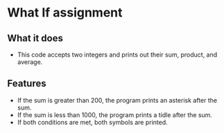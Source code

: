# What If assignment
## What it does
- This code accepts two integers and prints out their sum, product, and average.
## Features
- If the sum is greater than 200, the program prints an asterisk after the sum.
- If the sum is less than 1000, the program prints a tidle after the sum.
- If both conditions are met, both symbols are printed.

